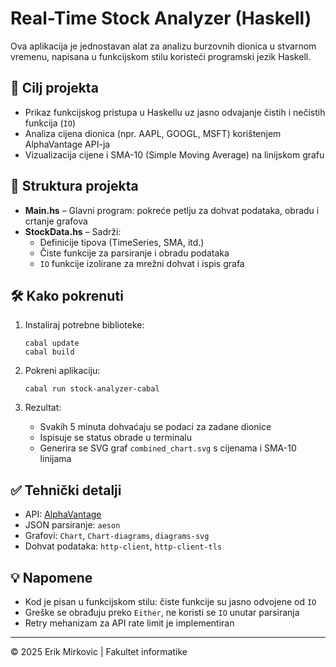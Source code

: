 # Real-Time Stock Analyzer (Haskell)

Ova aplikacija je jednostavan alat za analizu burzovnih dionica u stvarnom vremenu, napisana u funkcijskom stilu koristeći programski jezik Haskell.

## 🎯 Cilj projekta

- Prikaz funkcijskog pristupa u Haskellu uz jasno odvajanje čistih i nečistih funkcija (`IO`)
- Analiza cijena dionica (npr. AAPL, GOOGL, MSFT) korištenjem AlphaVantage API-ja
- Vizualizacija cijene i SMA-10 (Simple Moving Average) na linijskom grafu

## 🧱 Struktura projekta

- **Main.hs** – Glavni program: pokreće petlju za dohvat podataka, obradu i crtanje grafova
- **StockData.hs** – Sadrži:
  - Definicije tipova (TimeSeries, SMA, itd.)
  - Čiste funkcije za parsiranje i obradu podataka
  - `IO` funkcije izolirane za mrežni dohvat i ispis grafa

## 🛠️ Kako pokrenuti

1. Instaliraj potrebne biblioteke:
   ```
   cabal update
   cabal build
   ```

2. Pokreni aplikaciju:
   ```
   cabal run stock-analyzer-cabal
   ```

3. Rezultat:
   - Svakih 5 minuta dohvaćaju se podaci za zadane dionice
   - Ispisuje se status obrade u terminalu
   - Generira se SVG graf `combined_chart.svg` s cijenama i SMA-10 linijama

## ✅ Tehnički detalji

- API: [AlphaVantage](https://www.alphavantage.co/)
- JSON parsiranje: `aeson`
- Grafovi: `Chart`, `Chart-diagrams`, `diagrams-svg`
- Dohvat podataka: `http-client`, `http-client-tls`

## 💡 Napomene

- Kod je pisan u funkcijskom stilu: čiste funkcije su jasno odvojene od `IO`
- Greške se obrađuju preko `Either`, ne koristi se `IO` unutar parsiranja
- Retry mehanizam za API rate limit je implementiran

---

© 2025 Erik Mirkovic | Fakultet informatike